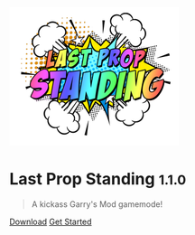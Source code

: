 ![logo](_media/icon.png)

# Last Prop Standing <small>1.1.0</small>

> A kickass Garry's Mod gamemode!

[Download](https://github.com/gluaws/lastprop/releases/latest)
[Get Started](#Introduction)